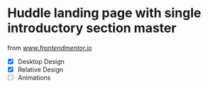 # Huddle landing page with single introductory section master

from *www.frontendmentor.io*

- [x] Desktop Design
- [x] Relative Design
- [ ] Animations
